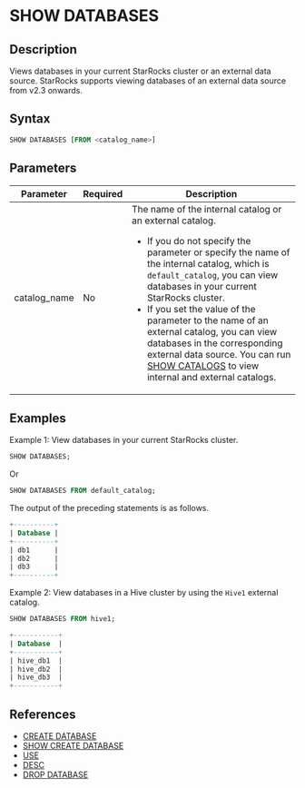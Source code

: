 # SHOW DATABASES

## Description

Views databases in your current StarRocks cluster or an external data source. StarRocks supports viewing databases of an external data source from v2.3 onwards.

## Syntax

```SQL
SHOW DATABASES [FROM <catalog_name>]
```

## Parameters

| **Parameter**     | **Required** | **Description**                                              |
| ----------------- | ------------ | ------------------------------------------------------------ |
| catalog_name      | No           | The name of the internal catalog or an external catalog.<ul><li>If you do not specify the parameter or specify the name of the internal catalog, which is `default_catalog`, you can view databases in your current StarRocks cluster.</li><li>If you set the value of the parameter to the name of an external catalog, you can view databases in the corresponding external data source. You can run [SHOW CATALOGS](SHOW_CATALOGS.md) to view internal and external catalogs.</li></ul> |

## Examples

Example 1: View databases in your current StarRocks cluster.

```SQL
SHOW DATABASES;
```

Or

```SQL
SHOW DATABASES FROM default_catalog;
```

The output of the preceding statements is as follows.

```SQL
+----------+
| Database |
+----------+
| db1      |
| db2      |
| db3      |
+----------+
```

Example 2: View databases in a Hive cluster by using the `Hive1` external catalog.

```SQL
SHOW DATABASES FROM hive1;

+-----------+
| Database  |
+-----------+
| hive_db1  |
| hive_db2  |
| hive_db3  |
+-----------+
```

## References

- [CREATE DATABASE](../data-definition/CREATE_DATABASE.md)
- [SHOW CREATE DATABASE](SHOW_CREATE_DATABASE.md)
- [USE](../data-definition/USE.md)
- [DESC](../Utility/DESCRIBE.md)
- [DROP DATABASE](../data-definition/DROP_DATABASE.md)
